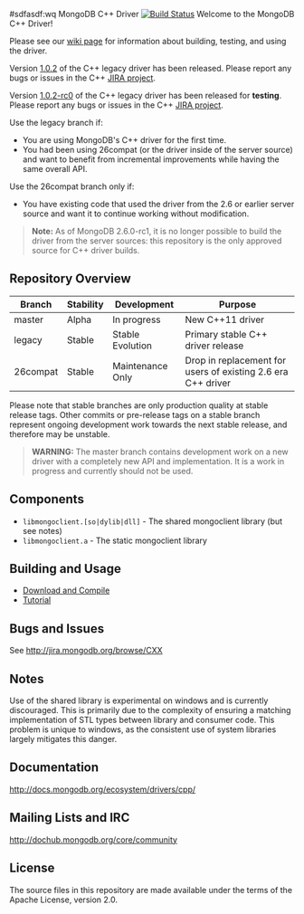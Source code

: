 #sdfasdf:wq
MongoDB C++ Driver [![Build Status](https://travis-ci.org/mongodb/mongo-cxx-driver.svg?branch=legacy)](https://travis-ci.org/mongodb/mongo-cxx-driver)
Welcome to the MongoDB C++ Driver!

Please see our [wiki page](https://github.com/mongodb/mongo-cxx-driver/wiki/Download%20and%20Compile) for information about building, testing, and using the driver.

  Version [1.0.2](https://github.com/mongodb/mongo-cxx-driver/releases/tag/legacy-1.0.2) of the
  C++ legacy driver has been released. Please report any bugs or issues in the C++
  [JIRA project](http://jira.mongodb.org/browse/CXX).

  Version [1.0.2-rc0](https://github.com/mongodb/mongo-cxx-driver/releases/tag/legacy-1.0.2-rc0) of the
  C++ legacy driver has been released for **testing**. Please report any bugs or issues in the C++
  [JIRA project](http://jira.mongodb.org/browse/CXX).

Use the legacy branch if:

 - You are using MongoDB's C++ driver for the first time.
 - You had been using 26compat (or the driver inside of the server source) and want to benefit from incremental improvements while having the same overall API.

Use the 26compat branch only if:

 - You have existing code that used the driver from the 2.6 or earlier server source and want it to continue working without modification.

> **Note:** As of MongoDB 2.6.0-rc1, it is no longer possible to build the driver from the server sources: this repository is the only approved source for C++ driver builds.

## Repository Overview

| Branch   | Stability   | Development       | Purpose                                                      |
| -------- | ------------| ----------------- | -----------------------------------------------------        |
| master   | Alpha       | In progress       | New C++11 driver                                             |
| legacy   | Stable      | Stable Evolution  | Primary stable C++ driver release                            |
| 26compat | Stable      | Maintenance Only  | Drop in replacement for users of existing 2.6 era C++ driver |

Please note that stable branches are only production quality at stable release tags. Other
commits or pre-release tags on a stable branch represent ongoing development work towards the
next stable release, and therefore may be unstable.

> **WARNING:** The master branch contains development work on a new driver with a completely
> new API and implementation. It is a work in progress and currently should not be used.

## Components

  - `libmongoclient.[so|dylib|dll]` - The shared mongoclient library (but see notes)
  - `libmongoclient.a` - The static mongoclient library

## Building and Usage

 - [Download and Compile](https://github.com/mongodb/mongo-cxx-driver/wiki/Download%20and%20Compile)
 - [Tutorial](https://github.com/mongodb/mongo-cxx-driver/wiki/Tutorial)

## Bugs and Issues

  See http://jira.mongodb.org/browse/CXX

## Notes

  Use of the shared library is experimental on windows and is currently
  discouraged. This is primarily due to the complexity of ensuring a matching
  implementation of STL types between library and consumer code. This problem
  is unique to windows, as the consistent use of system libraries largely
  mitigates this danger.

## Documentation

  http://docs.mongodb.org/ecosystem/drivers/cpp/

## Mailing Lists and IRC

  http://dochub.mongodb.org/core/community

## License

  The source files in this repository are made available under the terms of the
  Apache License, version 2.0.
